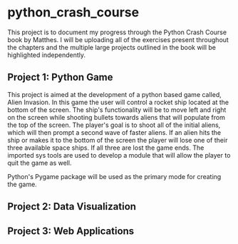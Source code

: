 # python_crash_course

 This project is to document my progress through the Python Crash Course book by Matthes. I will be uploading all of the exercises present throughout the chapters and the multiple large projects outlined in the book will be highlighted independently. 


## Project 1: Python Game
This project is aimed at the development of a python based game called, Alien Invasion. In this game the user will control a rocket ship located at the bottom of the screen. The ship's functionality will be to move left and right on the screen while shooting bullets towards aliens that will populate from the top of the screen. The player's goal is to shoot all of the initial aliens, which will then prompt a second wave of faster aliens. If an alien hits the ship or makes it to the bottom of the screen the player will lose one of their three available space ships. If all three are lost the game ends. The imported sys tools are used to develop a module that will allow the player to quit the game as well. 

Python's Pygame package will be used as the primary mode for creating the game. 

## Project 2: Data Visualization

## Project 3: Web Applications